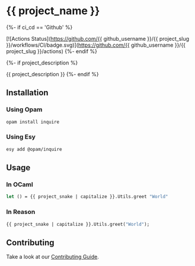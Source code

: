 # {{ project_name }}

{%- if ci_cd == 'Github' %}

[![Actions Status](https://github.com/{{ github_username }}/{{ project_slug }}/workflows/CI/badge.svg)](https://github.com/{{ github_username }}/{{ project_slug }}/actions)
{%- endif %}

{%- if project_description %}

{{ project_description }}
{%- endif %}

## Installation

### Using Opam

```bash
opam install inquire
```

### Using Esy

```bash
esy add @opam/inquire
```

## Usage

### In OCaml

```ocaml
let () = {{ project_snake | capitalize }}.Utils.greet "World"
```

### In Reason

```ocaml
{{ project_snake | capitalize }}.Utils.greet("World");
```

## Contributing

Take a look at our [Contributing Guide](CONTRIBUTING.md).